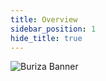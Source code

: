 ```yaml
---
title: Overview
sidebar_position: 1
hide_title: true
---
```


![Buriza Banner](/img/docs/buriza/buriza-banner.webp)


